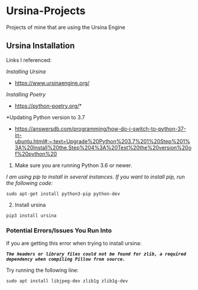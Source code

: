 # Ursina-Projects
Projects of mine that are using the Ursina Engine


## Ursina Installation

Links I referenced:

*Installing Ursina*

- https://www.ursinaengine.org/

*Installing Poetry*

- https://python-poetry.org/*

*Updating Python version to 3.7

- https://answersdb.com/programming/how-do-i-switch-to-python-37-in-ubuntu.html#:~:text=Upgrade%20Python%203.7%201%20Step%201%3A%20Install%20the,Step%204%3A%20Test%20the%20version%20of%20python%20


1. Make sure you are running Python 3.6 or newer.

*I am using pip to install in several instances. If you want to install pip, run the following code:*

`sudo apt-get install python3-pip python-dev`

2. Install ursina

`pip3 install ursina`


### Potential Errors/Issues You Run Into

If you are getting this error when trying to install ursina:

***`The headers or library files could not be found for zlib,
    a required dependency when compiling Pillow from source.`***
    
Try running the following line:

`sudo apt install libjpeg-dev zlib1g zlib1g-dev`

